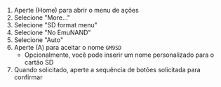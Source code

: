 1. Aperte (Home) para abrir o menu de ações
2. Selecione "More..."
3. Selecione "SD format menu"
4. Selecione "No EmuNAND"
5. Selecione "Auto"
6. Aperte (A) para aceitar o nome `GM9SD`
    - Opcionalmente, você pode inserir um nome personalizado para o cartão SD
7. Quando solicitado, aperte a sequência de botões solicitada para confirmar
